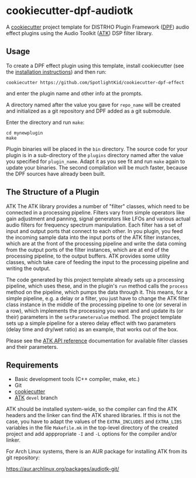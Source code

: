 cookiecutter-dpf-audiotk
========================

A [cookiecutter] project template for DISTRHO Plugin Framework ([DPF]) audio
effect plugins using the Audio Toolkit ([ATK]) DSP filter library.

Usage
-----

To create a DPF effect plugin using this template, install cookiecutter (see
the [installation instructions]) and then run:

    cookiecutter https://github.com/SpotlightKid/cookiecutter-dpf-effect

and enter the plugin name and other info at the prompts.

A directory named after the value you gave for `repo_name` will be created
and initialized as a git repository and DPF added as a git submodule.

Enter the directory and run `make`:

    cd mynewplugin
    make

Plugin binaries will be placed in the `bin` directory. The source code for your
plugin is in a sub-directory of the `plugins` directory named after the value
you specified for `plugin_name`. Adapt it as you see fit and run `make` again
to update your binaries. The second compilation will be much faster, because
the DPF sources have already been built.


The Structure of a Plugin
-------------------------

ATK The ATK library provides a number of "filter" classes, which need to be
connected in a processing pipeline. Filters vary from simple operators like
gain adjustment and panning, signal generators like LFOs and various actual
audio filters for frequency spectrum manipulation. Each filter has a set of
input and output ports that connect to each other. In you plugin, you feed the
incoming sample data into the input ports of the ATK filter instances, which
are at the front of the processing pipeline and write the data coming from the
output ports of the filter instances, which are at end of the processing
pipeline, to the output buffers. ATK provides some utility classes, which take
care of feeding the input to the processing pipeline and writing the output.

The code generated by this project template already sets up a processing
pipeline, which uses these, and in the plugin's `run` method calls the
`process` method on the pipeline, which pumps the data through it. This means,
for a simple pipeline, e.g. a delay or a filter, you just have to change the
ATK filter class instance in the middle of the processing pipeline to one (or
several in a row), which implements the processing you want and and update its
(or their) parameters in the `setParametervalue` method. The project template
sets up a simple pipeline for a stereo delay effect with two parameters (delay
time and dry/wet ratio) as an example, that works out of the box.

Please see the [ATK API reference](http://doc.audio-tk.com/) documentation for
available filter classes and their parameters.


Requirements
------------

* Basic development tools (C++ compiler, make, etc.)
* Git
* [cookiecutter]
* [ATK] `devel` branch

ATK should be installed system-wide, so the compiler can find the ATK headers
and the linker can find the ATK shared libraries. If this is not the case, you
have to adapt the values of the `EXTRA_INCLUDES` and `EXTRA_LIBS` variables in
the file `Makefile.mk` in the top-level directory of the created project and
add apppropriate `-I` and `-L` options for the compiler and/or linker.

For Arch Linux systems, there is an AUR package for installing ATK from its
git repository:

https://aur.archlinux.org/packages/audiotk-git/


[cookiecutter]: https://github.com/audreyr/cookiecutter
[DPF]: https://github.com/DISTRHO/DPF
[ATK]: https://github.com/mbrucher/AudioTK
[installation instructions]: http://cookiecutter.readthedocs.org/en/latest/installation.html
